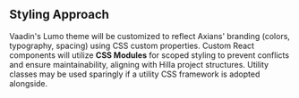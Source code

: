 ## Styling Approach

Vaadin's Lumo theme will be customized to reflect Axians' branding (colors, typography, spacing)
using CSS custom properties. Custom React components will utilize **CSS Modules** for scoped styling
to prevent conflicts and ensure maintainability, aligning with Hilla project structures. Utility
classes may be used sparingly if a utility CSS framework is adopted alongside.
